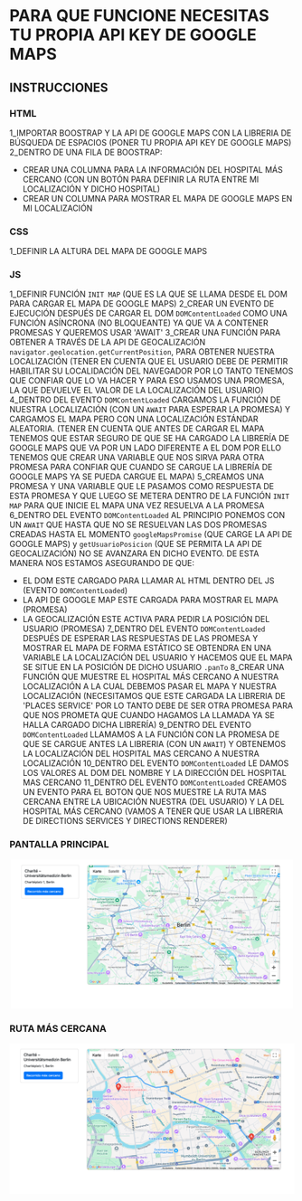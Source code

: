 # PARA  QUE FUNCIONE NECESITAS TU PROPIA API KEY DE GOOGLE MAPS

## INSTRUCCIONES

### HTML
1_IMPORTAR BOOSTRAP Y LA API DE GOOGLE MAPS CON LA LIBRERIA DE BÚSQUEDA DE ESPACIOS (PONER TU PROPIA API KEY DE GOOGLE MAPS)
2_DENTRO DE UNA FILA DE BOOSTRAP:
* CREAR UNA COLUMNA PARA LA INFORMACIÓN DEL HOSPITAL MÁS CERCANO (CON UN BOTÓN PARA DEFINIR LA RUTA ENTRE MI LOCALIZACIÓN Y DICHO HOSPITAL)
* CREAR UN COLUMNA PARA MOSTRAR EL MAPA DE GOOGLE MAPS EN MI LOCALIZACIÓN

### CSS
1_DEFINIR LA ALTURA DEL MAPA DE GOOGLE MAPS

### JS
1_DEFINIR FUNCIÓN `INIT MAP` (QUE ES LA QUE SE LLAMA DESDE EL DOM PARA CARGAR EL MAPA DE GOOGLE MAPS)
2_CREAR UN EVENTO DE EJECUCIÓN DESPUÉS DE CARGAR EL DOM `DOMContentLoaded` COMO UNA FUNCIÓN ASÍNCRONA (NO BLOQUEANTE) YA QUE VA A CONTENER PROMESAS Y QUEREMOS USAR 'AWAIT'
3_CREAR UNA FUNCIÓN PARA OBTENER A TRAVÉS DE LA API DE GEOCALIZACIÓN `navigator.geolocation.getCurrentPosition`, PARA OBTENER NUESTRA LOCALIZACIÓN (TENER EN CUENTA QUE EL USUARIO DEBE DE PERMITIR HABILITAR SU LOCALIDACIÓN DEL NAVEGADOR POR LO TANTO TENEMOS QUE CONFIAR QUE LO VA HACER Y PARA ESO USAMOS UNA PROMESA, LA QUE DEVUELVE EL VALOR DE LA LOCALIZACIÓN DEL USUARIO)
4_DENTRO DEL EVENTO `DOMContentLoaded` CARGAMOS LA FUNCIÓN DE NUESTRA LOCALIZACIÓN (CON UN `AWAIT` PARA ESPERAR LA PROMESA) Y CARGAMOS EL MAPA PERO CON UNA LOCALIZACIÓN ESTÁNDAR ALEATORIA. (TENER EN CUENTA QUE ANTES DE CARGAR EL MAPA TENEMOS QUE ESTAR SEGURO DE QUE SE HA CARGADO LA LIBRERÍA DE GOOGLE MAPS QUE VA POR UN LADO DIFERENTE A EL DOM POR ELLO TENEMOS QUE CREAR UNA VARIABLE QUE NOS SIRVA PARA OTRA PROMESA PARA CONFIAR QUE CUANDO SE CARGUE LA LIBRERÍA DE GOOGLE MAPS YA SE PUEDA CARGUE EL MAPA)
5_CREAMOS UNA PROMESA Y UNA VARIABLE QUE LE PASAMOS COMO RESPUESTA DE ESTA PROMESA Y QUE LUEGO SE METERA DENTRO DE LA FUNCIÓN `INIT MAP` PARA QUE INICIE EL MAPA UNA VEZ RESUELVA A LA PROMESA
6_DENTRO DEL EVENTO `DOMContentLoaded` AL PRINCIPIO PONEMOS CON UN `AWAIT` QUE HASTA QUE NO SE RESUELVAN LAS DOS PROMESAS CREADAS HASTA EL MOMENTO `googleMapsPromise` (QUE CARGE LA API DE GOOGLE MAPS) y `getUsuarioPosicion` (QUE SE PERMITA LA API DE GEOCALIZACIÓN) NO SE AVANZARA EN DICHO EVENTO. DE ESTA MANERA NOS ESTAMOS ASEGURANDO DE QUE:
* EL DOM ESTE CARGADO PARA LLAMAR AL HTML DENTRO DEL JS (EVENTO `DOMContentLoaded`)
* LA API DE GOOGLE MAP ESTE CARGADA PARA MOSTRAR EL MAPA (PROMESA)
* LA GEOCALIZACIÓN ESTE ACTIVA PARA PEDIR LA POSICIÓN DEL USUARIO (PROMESA)
7_DENTRO DEL EVENTO `DOMContentLoaded` DESPUÉS DE ESPERAR LAS RESPUESTAS DE LAS PROMESA Y MOSTRAR EL MAPA DE FORMA ESTÁTICO SE OBTENDRA EN UNA VARIABLE LA LOCALIZACIÓN DEL USUARIO Y HACEMOS QUE EL MAPA SE SITUE EN LA POSICIÓN DE DICHO USUARIO `.panTo`
8_CREAR UNA FUNCIÓN QUE MUESTRE EL HOSPITAL MÁS CERCANO A NUESTRA LOCALIZACIÓN A LA CUAL DEBEMOS PASAR EL MAPA Y NUESTRA LOCALIZACIÓN (NECESITAMOS QUE ESTE CARGADA LA LIBRERIA DE 'PLACES SERVICE' POR LO TANTO DEBE DE SER OTRA PROMESA PARA QUE NOS PROMETA QUE CUANDO HAGAMOS LA LLAMADA YA SE HALLA CARGADO DICHA LIBRERÍA)
9_DENTRO DEL EVENTO `DOMContentLoaded` LLAMAMOS A LA FUNCIÓN CON LA PROMESA DE QUE SE CARGUE ANTES LA LIBRERIA (CON UN `AWAIT`) Y OBTENEMOS LA LOCALIZACIÓN DEL HOSPITAL MAS CERCANO A NUESTRA LOCALIZACIÓN
10_DENTRO DEL EVENTO `DOMContentLoaded` LE DAMOS LOS VALORES AL DOM DEL NOMBRE Y LA DIRECCIÓN DEL HOSPITAL MAS CERCANO
11_DENTRO DEL EVENTO `DOMContentLoaded` CREAMOS UN EVENTO PARA EL BOTON QUE NOS MUESTRE LA RUTA MAS CERCANA ENTRE LA UBICACIÓN NUESTRA (DEL USUARIO) Y LA DEL HOSPITAL MÁS CERCANO (VAMOS A TENER QUE USAR LA LIBRERIA DE DIRECTIONS SERVICES Y DIRECTIONS RENDERER)

### PANTALLA PRINCIPAL
<div align="center">
  <img src="./img/principal.png" alt="Interfaz del proyecto" width="500"/>
</div>

### RUTA MÁS CERCANA
<div align="center">
  <img src="./img/secundaria.png" alt="Interfaz del proyecto" width="800"/>
</div>
